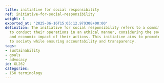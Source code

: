 ```yaml
---
title: initiative for social responsibility
ref: initiative-for-social-responsibility
weight: 1
exported_at: '2025-06-16T15:05:12.970308+00:00'
definition: The initiative for social responsibility refers to a commitment by organizations
  to conduct their operations in an ethical manner, considering the social, environmental,
  and economic impact of their actions. This initiative aims to promote positive contributions
  to society while ensuring accountability and transparency.
tags:
- sustainability
- goals
- advocacy
id: GL262
categories:
- ISO terminology
---
```



